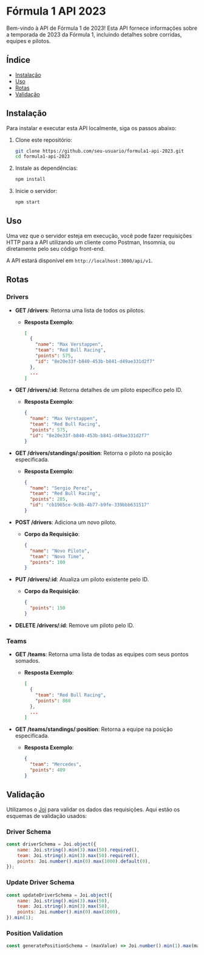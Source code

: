 # Fórmula 1 API 2023

Bem-vindo à API de Fórmula 1 de 2023! Esta API fornece informações sobre a temporada de 2023 da Fórmula 1, incluindo detalhes sobre corridas, equipes e pilotos.

## Índice

- [Instalação](#instalação)
- [Uso](#uso)
- [Rotas](#rotas)
- [Validação](#validação)


## Instalação

Para instalar e executar esta API localmente, siga os passos abaixo:

1. Clone este repositório:
    ```bash
    git clone https://github.com/seu-usuario/formula1-api-2023.git
    cd formula1-api-2023
    ```

2. Instale as dependências:
    ```bash
    npm install
    ```

3. Inicie o servidor:
    ```bash
    npm start
    ```

## Uso

Uma vez que o servidor esteja em execução, você pode fazer requisições HTTP para a API utilizando um cliente como Postman, Insomnia, ou diretamente pelo seu código front-end.

A API estará disponível em `http://localhost:3000/api/v1`.

## Rotas

### Drivers

- **GET /drivers**: Retorna uma lista de todos os pilotos.
  - **Resposta Exemplo**:
    ```json
    [
      {
        "name": "Max Verstappen",
        "team": "Red Bull Racing",
        "points": 575,
        "id": "8e20e33f-b840-453b-b841-d49ae331d2f7"
      },
      ...
    ]
    ```

- **GET /drivers/:id**: Retorna detalhes de um piloto específico pelo ID.
  - **Resposta Exemplo**:
    ```json
    {
      "name": "Max Verstappen",
      "team": "Red Bull Racing",
      "points": 575,
      "id": "8e20e33f-b840-453b-b841-d49ae331d2f7"
    }
    ```

- **GET /drivers/standings/:position**: Retorna o piloto na posição especificada.
  - **Resposta Exemplo**:
    ```json
    {
      "name": "Sergio Perez",
      "team": "Red Bull Racing",
      "points": 285,
      "id": "cb1965ce-9c8b-4b77-b9fe-339bbb631517"
    }
    ```

- **POST /drivers**: Adiciona um novo piloto.
  - **Corpo da Requisição**:
    ```json
    {
      "name": "Novo Piloto",
      "team": "Novo Time",
      "points": 100
    }
    ```

- **PUT /drivers/:id**: Atualiza um piloto existente pelo ID.
  - **Corpo da Requisição**:
    ```json
    {
      "points": 150
    }
    ```

- **DELETE /drivers/:id**: Remove um piloto pelo ID.

### Teams

- **GET /teams**: Retorna uma lista de todas as equipes com seus pontos somados.
  - **Resposta Exemplo**:
    ```json
    [
      {
        "team": "Red Bull Racing",
        "points": 860
      },
      ...
    ]
    ```

- **GET /teams/standings/:position**: Retorna a equipe na posição especificada.
  - **Resposta Exemplo**:
    ```json
    {
      "team": "Mercedes",
      "points": 409
    }
    ```

## Validação

Utilizamos o [Joi](https://joi.dev/) para validar os dados das requisições. Aqui estão os esquemas de validação usados:

### Driver Schema

```javascript
const driverSchema = Joi.object({
    name: Joi.string().min(3).max(50).required(),
    team: Joi.string().min(3).max(50).required(),
    points: Joi.number().min(0).max(1000).default(0),
});
```

### Update Driver Schema

```javascript
const updateDriverSchema = Joi.object({
    name: Joi.string().min(3).max(50),
    team: Joi.string().min(3).max(50),
    points: Joi.number().min(0).max(1000),
}).min(1);
```

### Position Validation

```javascript
const generatePositionSchema = (maxValue) => Joi.number().min(1).max(maxValue);
```
